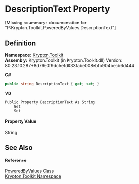 # DescriptionText Property


\[Missing &lt;summary&gt; documentation for "P:Krypton.Toolkit.PoweredByValues.DescriptionText"\]



## Definition
**Namespace:** <a href="79d2eac2-21f4-54ff-7552-b20c33c30600.md">Krypton.Toolkit</a>  
**Assembly:** Krypton.Toolkit (in Krypton.Toolkit.dll) Version: 80.23.10.287+8d7660f9dc5efd033fabe008ebfb904beab6d444

**C#**
``` C#
public string DescriptionText { get; set; }
```
**VB**
``` VB
Public Property DescriptionText As String
	Get
	Set
```



#### Property Value
String

## See Also


#### Reference
<a href="e77c0f43-b3a3-8121-2d94-57953e18f2c4.md">PoweredByValues Class</a>  
<a href="79d2eac2-21f4-54ff-7552-b20c33c30600.md">Krypton.Toolkit Namespace</a>  
